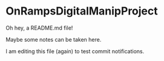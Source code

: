 # OnRampsDigitalManipProject
Oh hey, a README.md file!

Maybe some notes can be taken here.

I am editing this file (again) to test commit notifications.
